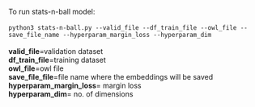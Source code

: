 To run stats-n-ball model: <br />
<br />
```python3 stats-n-ball.py --valid_file --df_train_file --owl_file --save_file_name --hyperparam_margin_loss --hyperparam_dim```
<br />
<br />
**valid_file**=validation dataset <br />
**df_train_file**=training dataset <br />
**owl_file**=owl file <br />
**save_file_file**=file name where the embeddings will be saved <br />
**hyperparam_margin_loss**= margin loss <br />
**hyperparam_dim**= no. of dimensions
